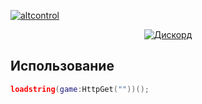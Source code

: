 [![altcontrol](https://cdn.discordapp.com/attachments/955442866560319509/955458972616372234/41.png)](https://github.com/romantikov/altcontrol/)
<div align='center'>

[![Дискорд](https://img.shields.io/discord/946248523769327626)](https://discord.gg/mZTCCYWjb6)
  
</div>

## Использование
```lua
loadstring(game:HttpGet(""))();
```
